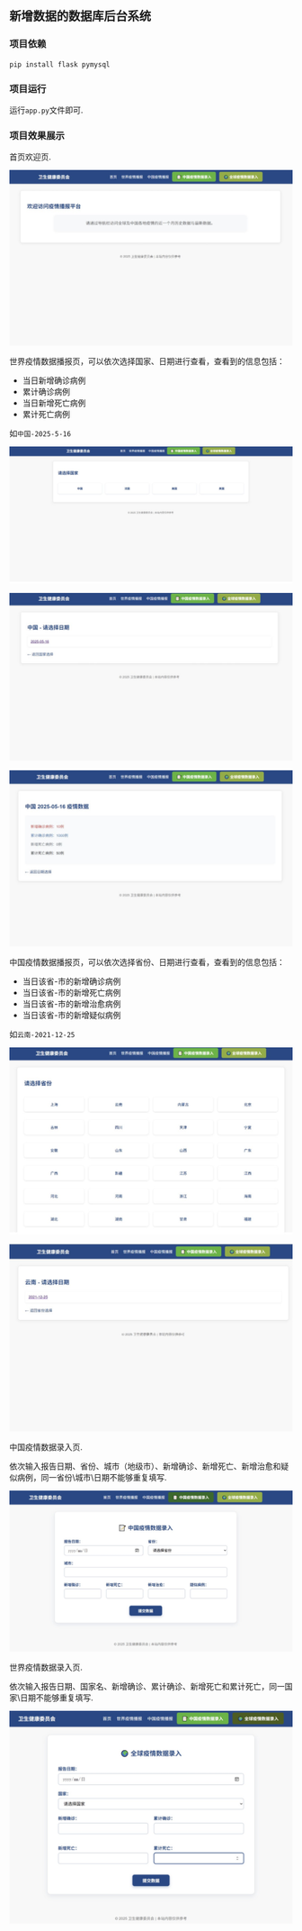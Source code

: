 ## 新增数据的数据库后台系统

### 项目依赖

```
pip install flask pymysql
```

### 项目运行

运行`app.py`文件即可.

### 项目效果展示

首页欢迎页.

![hello](./pic/hello.jpg)

世界疫情数据播报页，可以依次选择国家、日期进行查看，查看到的信息包括：

- 当日新增确诊病例
- 累计确诊病例
- 当日新增死亡病例
- 累计死亡病例

如`中国-2025-5-16`

![global](.\pic\global.jpg)

![global_date](.\pic\global_date.jpg)

![global_date_country_stats](.\pic\global_date_country_stats.jpg)

中国疫情数据播报页，可以依次选择省份、日期进行查看，查看到的信息包括：

- 当日该省-市的新增确诊病例
- 当日该省-市的新增死亡病例
- 当日该省-市的新增治愈病例
- 当日该省-市的新增疑似病例

如`云南-2021-12-25`

![china](.\pic\china.jpg)

![china_date](.\pic\china_date.jpg)

中国疫情数据录入页.

依次输入报告日期、省份、城市（地级市）、新增确诊、新增死亡、新增治愈和疑似病例，同一省份\城市\日期不能够重复填写.

![add_china](.\pic\add_china.jpg)

世界疫情数据录入页.

依次输入报告日期、国家名、新增确诊、累计确诊、新增死亡和累计死亡，同一国家\日期不能够重复填写.

![add_country](.\pic\add_country.jpg)
